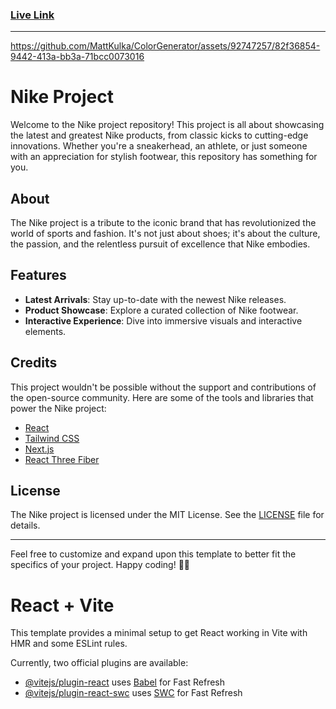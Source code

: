 ### [Live Link](https://nike-x65x.onrender.com)
---
https://github.com/MattKulka/ColorGenerator/assets/92747257/82f36854-9442-413a-bb3a-71bcc0073016

# Nike Project

Welcome to the Nike project repository! This project is all about showcasing the latest and greatest Nike products, from classic kicks to cutting-edge innovations. Whether you're a sneakerhead, an athlete, or just someone with an appreciation for stylish footwear, this repository has something for you.

## About

The Nike project is a tribute to the iconic brand that has revolutionized the world of sports and fashion. It's not just about shoes; it's about the culture, the passion, and the relentless pursuit of excellence that Nike embodies.

## Features

- **Latest Arrivals**: Stay up-to-date with the newest Nike releases.
- **Product Showcase**: Explore a curated collection of Nike footwear.
- **Interactive Experience**: Dive into immersive visuals and interactive elements.

## Credits

This project wouldn't be possible without the support and contributions of the open-source community. Here are some of the tools and libraries that power the Nike project:

- [React](https://reactjs.org/)
- [Tailwind CSS](https://tailwindcss.com/)
- [Next.js](https://nextjs.org/)
- [React Three Fiber](https://github.com/pmndrs/react-three-fiber)

## License

The Nike project is licensed under the MIT License. See the [LICENSE](LICENSE) file for details.

---

Feel free to customize and expand upon this template to better fit the specifics of your project. Happy coding! 🚀👟

# React + Vite

This template provides a minimal setup to get React working in Vite with HMR and some ESLint rules.

Currently, two official plugins are available:

- [@vitejs/plugin-react](https://github.com/vitejs/vite-plugin-react/blob/main/packages/plugin-react/README.md) uses [Babel](https://babeljs.io/) for Fast Refresh
- [@vitejs/plugin-react-swc](https://github.com/vitejs/vite-plugin-react-swc) uses [SWC](https://swc.rs/) for Fast Refresh
